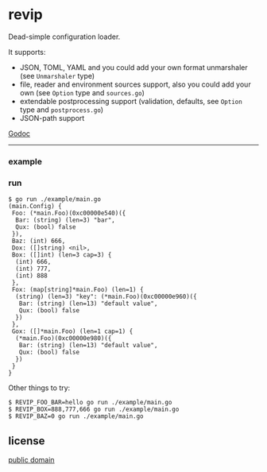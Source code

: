 # revip

Dead-simple configuration loader.

It supports:

- JSON, TOML, YAML and you could add your own format unmarshaler (see `Unmarshaler` type)
- file, reader and environment sources support, also you could add your own (see `Option` type and `sources.go`)
- extendable postprocessing support (validation, defaults, see `Option` type and `postprocess.go`)
- JSON-path support

[Godoc](https://godoc.org/github.com/corpix/revip)

---

### example


### run

```console
$ go run ./example/main.go
(main.Config) {
 Foo: (*main.Foo)(0xc00000e540)({
  Bar: (string) (len=3) "bar",
  Qux: (bool) false
 }),
 Baz: (int) 666,
 Dox: ([]string) <nil>,
 Box: ([]int) (len=3 cap=3) {
  (int) 666,
  (int) 777,
  (int) 888
 },
 Fox: (map[string]*main.Foo) (len=1) {
  (string) (len=3) "key": (*main.Foo)(0xc00000e960)({
   Bar: (string) (len=13) "default value",
   Qux: (bool) false
  })
 },
 Gox: ([]*main.Foo) (len=1 cap=1) {
  (*main.Foo)(0xc00000e980)({
   Bar: (string) (len=13) "default value",
   Qux: (bool) false
  })
 }
}
```

Other things to try:

```console
$ REVIP_FOO_BAR=hello go run ./example/main.go
$ REVIP_BOX=888,777,666 go run ./example/main.go
$ REVIP_BAZ=0 go run ./example/main.go
```

## license

[public domain](https://unlicense.org/)

